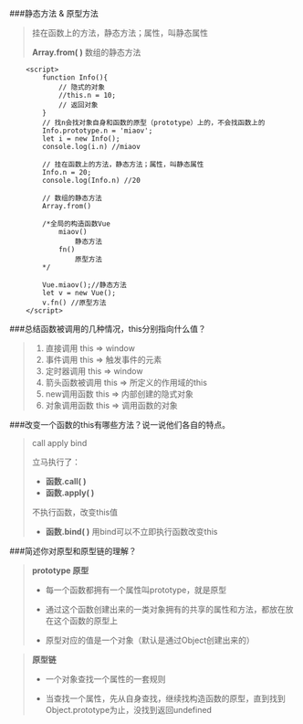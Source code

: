 ###静态方法 & 原型方法
>挂在函数上的方法，静态方法；属性，叫静态属性
>
>**Array.from( )**  数组的静态方法

		<script>
            function Info(){
                // 隐式的对象
				//this.n = 10;
				// 返回对象	
            }
            // 找n会找对象自身和函数的原型（prototype）上的，不会找函数上的
            Info.prototype.n = 'miaov';
            let i = new Info();
            console.log(i.n) //miaov

            // 挂在函数上的方法，静态方法；属性，叫静态属性
            Info.n = 20;
            console.log(Info.n) //20

            // 数组的静态方法
			Array.from()

            /*全局的构造函数Vue
				miaov()
					静态方法
				fn()
					原型方法
            */

            Vue.miaov();//静态方法
            let v = new Vue();
            v.fn() //原型方法
        </script>

###总结函数被调用的几种情况，this分别指向什么值？
>1. 直接调用 this => window
>2. 事件调用 this => 触发事件的元素
>3. 定时器调用 this => window
>4. 箭头函数被调用 this => 所定义的作用域的this
>5. new调用函数 this => 内部创建的隐式对象
>6. 对象调用函数 this => 调用函数的对象

###改变一个函数的this有哪些方法？说一说他们各自的特点。
>call apply bind
>
>立马执行了：
>
>*	**函数.call( )**
>*	**函数.apply( )**
>
>不执行函数，改变this值
>
>*	**函数.bind( )**    用bind可以不立即执行函数改变this

###简述你对原型和原型链的理解？
>**prototype  原型**
>
>*    每一个函数都拥有一个属性叫prototype，就是原型
>
>*	  通过这个函数创建出来的一类对象拥有的共享的属性和方法，都放在放在这个函数的原型上
>	  
>*	  原型对应的值是一个对象（默认是通过Object创建出来的）


>**原型链**
>
>*    一个对象查找一个属性的一套规则
>
>*    当查找一个属性，先从自身查找，继续找构造函数的原型，直到找到Object.prototype为止，没找到返回undefined